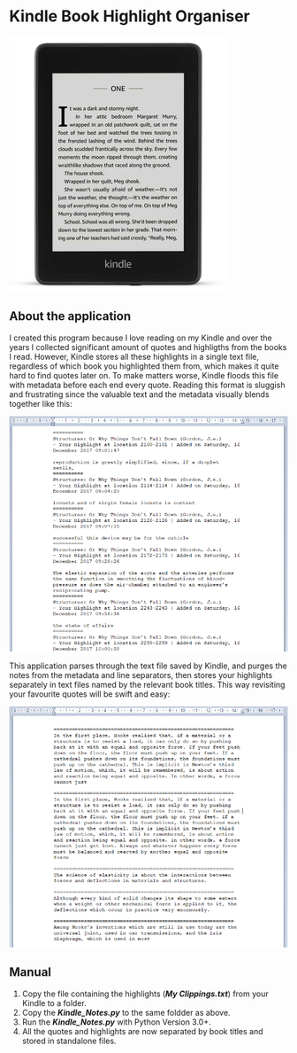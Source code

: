 # Kindle Book Highlight Organiser

![Raw Note](/Images/Kindle.PNG)

## About the application
I created this program because I love reading on my Kindle and over the years I collected significant amount of quotes and highligths from the books I read. However, Kindle stores all these highlights in a single text file, regardless of which book you highlighted them from, which makes it quite hard to find quotes later on. To make matters worse, Kindle floods this file with metadata before each end every quote. Reading this format is sluggish and frustrating since the valuable text and the metadata visually blends together like this:

![Raw Note](/Images/Kindle_Notes_Raw.PNG)

This application parses through the text file saved by Kindle, and purges the notes from the metadata and line separators, then stores your highlights separately in text files named by the relevant book titles. This way revisiting your favourite quotes will be swift and easy:

![Raw Note](/Images/Kindle_Notes_Purged.PNG)

## Manual
1. Copy the file containing the highlights (**_My Clippings.txt_**) from your Kindle to a folder.
2. Copy the **_Kindle_Notes.py_** to the same foldder as above.
3. Run the **_Kindle_Notes.py_** with Python Version 3.0+.
4. All the quotes and highlights are now separated by book titles and stored in standalone files.
